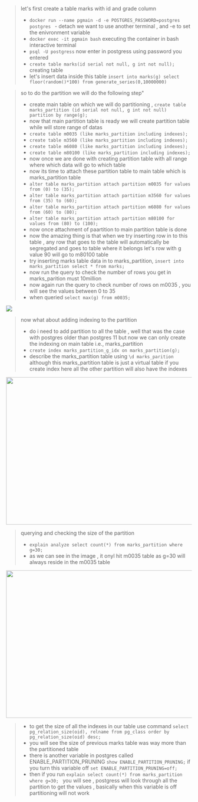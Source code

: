 > let's first create a table marks with id and grade column
> - ```docker run --name pgmain -d -e POSTGRES_PASSWORD=postgres postgres ``` - detach we want to use another terminal , and -e to set the enivronment variable
> - ```docker exec -it pgmain bash``` executing the container in bash interactive terminal
> - ```psql -U postgress``` now enter in postgress using password you entered
> - ```create table marks(id serial not null, g int not null);``` creating table
> - let's insert data inside this table ```insert into marks(g) select floor(random()*100) from generate_series(0,10000000)```

> so to do the partition we will do the following step"
> - create main table on which we will do partitioning , ```create table marks_partition (id serial not null, g int not null) partition by range(g);```
> - now that main partition table is ready we will create partition table while will store range of datas
> - ```create table m0035 (like marks_partition including indexes);```
> - ```create table m3560 (like marks_partition including indexes);```
> - ```create table m6080 (like marks_partition including indexes);```
> - ```create table m80100 (like marks_partition including indexes);```
> - now once we are done with creating partition table with all range where which data will go to which table
> - now its time to attach these partition table to main table which is marks_partition table
> - ```alter table marks_partition attach partition m0035 for values from (0) to (35);```
> - ```alter table marks_partition attach partition m3560 for values from (35) to (60);```
> - ```alter table marks_partition attach partition m6080 for values from (60) to (80);```
> - ```alter table marks_partition attach partition m80100 for values from (80) to (100);```
> - now once attachment of paartition to main partition table is done
> - now the amazing thing is that when we try inserting row in to this table , any row that goes to the table will automatically be segregated and goes to table where it belongs let's row with g value 90 will go to m80100 table
> - try inserting marks table data in to marks_partition, ```insert into marks_partition select * from marks;```
> - now run the query to check the number of rows you get in marks_parition must 10million
> - now again run the query to check number of rows on m0035 , you will see the values between 0 to 35
> - when queried ```select max(g) from m0035;```

<img src="https://github.com/user-attachments/assets/3d2f05ae-8021-46cd-8654-15881b5c25a6">

> now what about adding indexing to the partition
>- do i need to add partition to all the table , well that was the case with postgres older than postgres 11 but now we can only create the indexing on main table i.e., marks_partition
>- ```create index marks_partition_g_idx on marks_partition(g);```
>- describe the marks_partition table using ```\d marks_parition ``` although this marks_partition table is just a virtual table if you create index here all the other partition will also have the indexes

<img width=800 height=400 src="https://github.com/user-attachments/assets/525d1f43-2f51-4fb1-a059-e87f788c3ec2">


> querying and checking the size of the partition
> - ```explain analyze select count(*) from marks_partition where g=30;```
> - as we can see in the image , it onyl hit m0035 table as g=30 will always reside in the m0035 table 

<img width=800 height=400 src="https://github.com/user-attachments/assets/2d4b43fa-70ff-43d1-82a2-072f9483962d">

>-  to get the size of all the indexes in our table use command ```select pg_relation_size(oid), relname from pg_class order by pg_relation_size(oid) desc;```
>-  you will see the size of previous marks table was way more than the partitioned table
>- there is another variable in postgres called  ENABLE_PARTITION_PRUNING ```show ENABLE_PARTITION_PRUNING;``` if you turn this variable off ```set ENABLE_PARTITION_PRUNING=off; ```
>-  then if you run ```explain select count(*) from marks_partition where g=30; ``` you will see , postgress will look through all the partition to get the values , basically when this variable is off partitioning will not work
